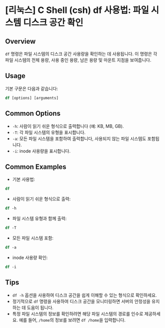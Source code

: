 # [리눅스] C Shell (csh) df 사용법: 파일 시스템 디스크 공간 확인

## Overview
`df` 명령은 파일 시스템의 디스크 공간 사용량을 확인하는 데 사용됩니다. 이 명령은 각 파일 시스템의 전체 용량, 사용 중인 용량, 남은 용량 및 마운트 지점을 보여줍니다.

## Usage
기본 구문은 다음과 같습니다:
```csh
df [options] [arguments]
```

## Common Options
- `-h`: 사람이 읽기 쉬운 형식으로 출력합니다 (예: KB, MB, GB).
- `-T`: 각 파일 시스템의 유형을 표시합니다.
- `-a`: 모든 파일 시스템을 포함하여 출력합니다, 사용되지 않는 파일 시스템도 포함됩니다.
- `-i`: inode 사용량을 표시합니다.

## Common Examples
- 기본 사용법:
```csh
df
```

- 사람이 읽기 쉬운 형식으로 출력:
```csh
df -h
```

- 파일 시스템 유형과 함께 출력:
```csh
df -T
```

- 모든 파일 시스템 포함:
```csh
df -a
```

- inode 사용량 확인:
```csh
df -i
```

## Tips
- `df -h` 옵션을 사용하여 디스크 공간을 쉽게 이해할 수 있는 형식으로 확인하세요.
- 정기적으로 `df` 명령을 사용하여 디스크 공간을 모니터링하면 서버의 안정성을 유지하는 데 도움이 됩니다.
- 특정 파일 시스템의 정보를 확인하려면 해당 파일 시스템의 경로를 인수로 제공하세요. 예를 들어, `/home`의 정보를 보려면 `df /home`을 입력합니다.